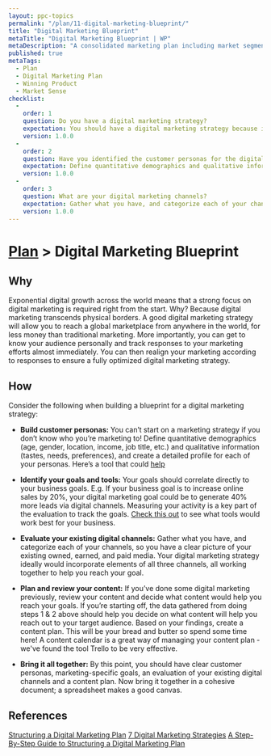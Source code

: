 ```yaml
---
layout: ppc-topics 
permalink: "/plan/11-digital-marketing-blueprint/"
title: "Digital Marketing Blueprint"
metaTitle: "Digital Marketing Blueprint | WP"
metaDescription: "A consolidated marketing plan including market segments, key messages, channels, lead capture, nurture, convert, up sale, referrals."
published: true
metaTags:
  - Plan
  - Digital Marketing Plan
  - Winning Product
  - Market Sense
checklist: 
  -
    order: 1
    question: Do you have a digital marketing strategy?
    expectation: You should have a digital marketing strategy because it allows you to reach a global marketplace from anywhere in the world. 
    version: 1.0.0
  -
    order: 2
    question: Have you identified the customer personas for the digital marketing strategy?
    expectation: Define quantitative demographics and qualitative information, and create a detailed profile for each of your personas
    version: 1.0.0
  -
    order: 3
    question: What are your digital marketing channels?
    expectation: Gather what you have, and categorize each of your channels, so you have a clear picture of your existing owned, earned, and paid media.
    version: 1.0.0
---
```

# [Plan](../) > Digital Marketing Blueprint

## Why
Exponential digital growth across the world means that a strong focus on digital marketing is required right from the start. Why? Because digital marketing transcends physical borders. A good digital marketing strategy will allow you to reach a global marketplace from anywhere in the world, for less money than traditional marketing. More importantly, you can get to know your audience personally and track responses to your marketing efforts almost immediately. You can then realign your marketing according to responses to ensure a fully optimized digital marketing strategy.


## How
Consider the following when building a blueprint for a digital marketing strategy:

- **Build customer personas:** You can’t start on a marketing strategy if you don’t know who you’re marketing to! Define quantitative demographics (age, gender, location, income, job title, etc.) and qualitative information (tastes, needs, preferences), and create a detailed profile for each of your personas. Here’s a tool that could [help](https://blog.hubspot.com/marketing/create-buyer-persona-makemypersona)

- **Identify your goals and tools:** Your goals should correlate directly to your business goals. E.g. If your business goal is to increase online sales by 20%, your digital marketing goal could be to generate 40% more leads via digital channels. Measuring your activity is a key part of the evaluation to track the goals. [Check this out](https://blog.splitpixel.co.uk/seven-best-tools-measuring-success-digital-plan) to see what tools would work best for your business.

- **Evaluate your existing digital channels:** Gather what you have, and categorize each of your channels, so you have a clear picture of your existing owned, earned, and paid media. Your digital marketing strategy ideally would incorporate elements of all three channels, all working together to help you reach your goal.

- **Plan and review your content:** If you’ve done some digital marketing previously, review your content and decide what content would help you reach your goals. If you’re starting off, the data gathered from doing steps 1 & 2 above should help you decide on what content will help you reach out to your target audience. Based on your findings, create a content plan. This will be your bread and butter so spend some time here! A content calendar is a great way of managing your content plan - we've found the tool Trello to be very effective.

- **Bring it all together:** By this point, you should have clear customer personas, marketing-specific goals, an evaluation of your existing digital channels and a content plan. Now bring it together in a cohesive document; a spreadsheet makes a good canvas.


## References
[Structuring a Digital Marketing Plan](https://www.wearemarketing.com/blog/a-step-by-step-guide-to-structuring-a-digital-marketing-plan.html)
[7 Digital Marketing Strategies](https://blog.hubspot.com/marketing/digital-strategy-guide)
[A Step-By-Step Guide to Structuring a Digital Marketing Plan](https://www.wearemarketing.com/blog/a-step-by-step-guide-to-structuring-a-digital-marketing-plan.html)
